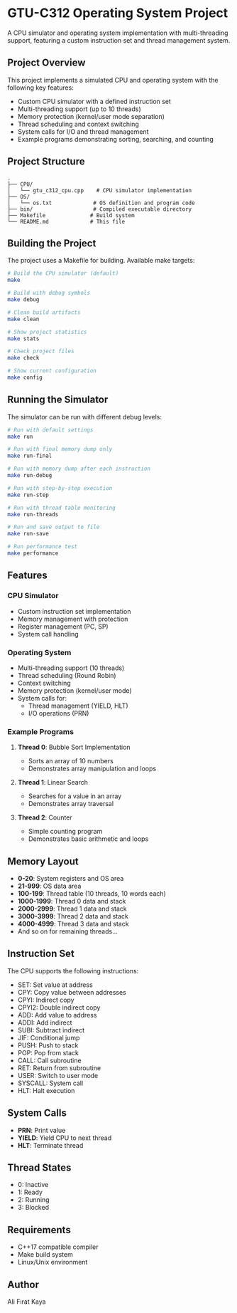 # GTU-C312 Operating System Project

A CPU simulator and operating system implementation with multi-threading support, featuring a custom instruction set and thread management system.

## Project Overview

This project implements a simulated CPU and operating system with the following key features:

- Custom CPU simulator with a defined instruction set
- Multi-threading support (up to 10 threads)
- Memory protection (kernel/user mode separation)
- Thread scheduling and context switching
- System calls for I/O and thread management
- Example programs demonstrating sorting, searching, and counting

## Project Structure

```
.
├── CPU/
│   └── gtu_c312_cpu.cpp    # CPU simulator implementation
├── OS/
│   └── os.txt             # OS definition and program code
├── bin/                   # Compiled executable directory
├── Makefile              # Build system
└── README.md             # This file
```

## Building the Project

The project uses a Makefile for building. Available make targets:

```bash
# Build the CPU simulator (default)
make

# Build with debug symbols
make debug

# Clean build artifacts
make clean

# Show project statistics
make stats

# Check project files
make check

# Show current configuration
make config
```

## Running the Simulator

The simulator can be run with different debug levels:

```bash
# Run with default settings
make run

# Run with final memory dump only
make run-final

# Run with memory dump after each instruction
make run-debug

# Run with step-by-step execution
make run-step

# Run with thread table monitoring
make run-threads

# Run and save output to file
make run-save

# Run performance test
make performance
```

## Features

### CPU Simulator
- Custom instruction set implementation
- Memory management with protection
- Register management (PC, SP)
- System call handling

### Operating System
- Multi-threading support (10 threads)
- Thread scheduling (Round Robin)
- Context switching
- Memory protection (kernel/user mode)
- System calls for:
  - Thread management (YIELD, HLT)
  - I/O operations (PRN)

### Example Programs
1. **Thread 0**: Bubble Sort Implementation
   - Sorts an array of 10 numbers
   - Demonstrates array manipulation and loops

2. **Thread 1**: Linear Search
   - Searches for a value in an array
   - Demonstrates array traversal

3. **Thread 2**: Counter
   - Simple counting program
   - Demonstrates basic arithmetic and loops

## Memory Layout

- **0-20**: System registers and OS area
- **21-999**: OS data area
- **100-199**: Thread table (10 threads, 10 words each)
- **1000-1999**: Thread 0 data and stack
- **2000-2999**: Thread 1 data and stack
- **3000-3999**: Thread 2 data and stack
- **4000-4999**: Thread 3 data and stack
- And so on for remaining threads...

## Instruction Set

The CPU supports the following instructions:
- SET: Set value at address
- CPY: Copy value between addresses
- CPYI: Indirect copy
- CPYI2: Double indirect copy
- ADD: Add value to address
- ADDI: Add indirect
- SUBI: Subtract indirect
- JIF: Conditional jump
- PUSH: Push to stack
- POP: Pop from stack
- CALL: Call subroutine
- RET: Return from subroutine
- USER: Switch to user mode
- SYSCALL: System call
- HLT: Halt execution

## System Calls

- **PRN**: Print value
- **YIELD**: Yield CPU to next thread
- **HLT**: Terminate thread

## Thread States

- 0: Inactive
- 1: Ready
- 2: Running
- 3: Blocked

## Requirements

- C++17 compatible compiler
- Make build system
- Linux/Unix environment

## Author

Ali Fırat Kaya